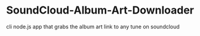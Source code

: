 # SoundCloud-Album-Art-Downloader
cli node.js app that grabs the album art link to any tune on soundcloud

